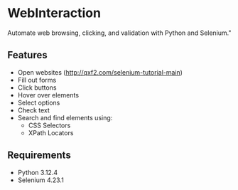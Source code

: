 # WebInteraction

Automate web browsing, clicking, and validation with Python and Selenium."

## Features

- Open websites (http://qxf2.com/selenium-tutorial-main)
- Fill out forms
- Click buttons
- Hover over elements
- Select options
- Check text
- Search and find elements using:
    - CSS Selectors
    - XPath Locators

## Requirements

- Python 3.12.4
- Selenium 4.23.1
